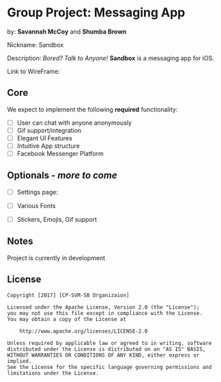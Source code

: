 # Group Project: Messaging App
by: **Savannah McCoy** and **Shumba Brown**



Nickname: Sandbox 


Description: *Bored? Talk to Anyone!* **Sandbox** is a messaging app for iOS. 


Link to WireFrame: 

## Core

We expect to implement the following **required** functionality:

* [ ] User can chat with anyone anonymously
* [ ] Gif support/integration
* [ ] Elegant UI Features
* [ ] Intuitive App structure
* [ ] Facebook Messenger Platform

## Optionals - *more to come*

* [ ] Settings page: 
* [ ] Various Fonts
* [ ] Stickers, Emojis, Gif support


## Notes

Project is currently in development

## License

    Copyright [2017] [CP-SVM-SB Organizaion]

    Licensed under the Apache License, Version 2.0 (the "License");
    you may not use this file except in compliance with the License.
    You may obtain a copy of the License at

        http://www.apache.org/licenses/LICENSE-2.0

    Unless required by applicable law or agreed to in writing, software
    distributed under the License is distributed on an "AS IS" BASIS,
    WITHOUT WARRANTIES OR CONDITIONS OF ANY KIND, either express or implied.
    See the License for the specific language governing permissions and
    limitations under the License.
